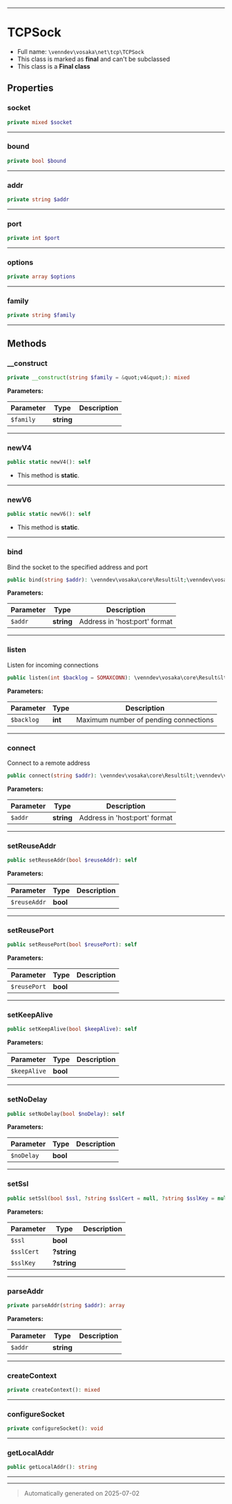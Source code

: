 ***

# TCPSock





* Full name: `\venndev\vosaka\net\tcp\TCPSock`
* This class is marked as **final** and can't be subclassed
* This class is a **Final class**



## Properties


### socket



```php
private mixed $socket
```






***

### bound



```php
private bool $bound
```






***

### addr



```php
private string $addr
```






***

### port



```php
private int $port
```






***

### options



```php
private array $options
```






***

### family



```php
private string $family
```






***

## Methods


### __construct



```php
private __construct(string $family = &quot;v4&quot;): mixed
```








**Parameters:**

| Parameter | Type | Description |
|-----------|------|-------------|
| `$family` | **string** |  |





***

### newV4



```php
public static newV4(): self
```



* This method is **static**.








***

### newV6



```php
public static newV6(): self
```



* This method is **static**.








***

### bind

Bind the socket to the specified address and port

```php
public bind(string $addr): \venndev\vosaka\core\Result&lt;\venndev\vosaka\net\tcp\TCPSock&gt;
```








**Parameters:**

| Parameter | Type | Description |
|-----------|------|-------------|
| `$addr` | **string** | Address in &#039;host:port&#039; format |





***

### listen

Listen for incoming connections

```php
public listen(int $backlog = SOMAXCONN): \venndev\vosaka\core\Result&lt;\venndev\vosaka\net\tcp\TCPListener&gt;
```








**Parameters:**

| Parameter | Type | Description |
|-----------|------|-------------|
| `$backlog` | **int** | Maximum number of pending connections |





***

### connect

Connect to a remote address

```php
public connect(string $addr): \venndev\vosaka\core\Result&lt;\venndev\vosaka\net\tcp\TCPStream&gt;
```








**Parameters:**

| Parameter | Type | Description |
|-----------|------|-------------|
| `$addr` | **string** | Address in &#039;host:port&#039; format |





***

### setReuseAddr



```php
public setReuseAddr(bool $reuseAddr): self
```








**Parameters:**

| Parameter | Type | Description |
|-----------|------|-------------|
| `$reuseAddr` | **bool** |  |





***

### setReusePort



```php
public setReusePort(bool $reusePort): self
```








**Parameters:**

| Parameter | Type | Description |
|-----------|------|-------------|
| `$reusePort` | **bool** |  |





***

### setKeepAlive



```php
public setKeepAlive(bool $keepAlive): self
```








**Parameters:**

| Parameter | Type | Description |
|-----------|------|-------------|
| `$keepAlive` | **bool** |  |





***

### setNoDelay



```php
public setNoDelay(bool $noDelay): self
```








**Parameters:**

| Parameter | Type | Description |
|-----------|------|-------------|
| `$noDelay` | **bool** |  |





***

### setSsl



```php
public setSsl(bool $ssl, ?string $sslCert = null, ?string $sslKey = null): self
```








**Parameters:**

| Parameter | Type | Description |
|-----------|------|-------------|
| `$ssl` | **bool** |  |
| `$sslCert` | **?string** |  |
| `$sslKey` | **?string** |  |





***

### parseAddr



```php
private parseAddr(string $addr): array
```








**Parameters:**

| Parameter | Type | Description |
|-----------|------|-------------|
| `$addr` | **string** |  |





***

### createContext



```php
private createContext(): mixed
```












***

### configureSocket



```php
private configureSocket(): void
```












***

### getLocalAddr



```php
public getLocalAddr(): string
```












***


***
> Automatically generated on 2025-07-02
